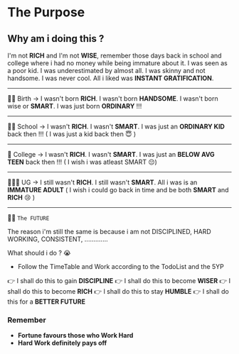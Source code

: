 # The Purpose

## Why am i doing this ?

I'm not **RICH** and I'm not **WISE**, remember those days back in school and college where i had no money while being immature about it.
I was seen as a poor kid. I was underestimated by almost all. I was skinny and not handsome. I was never cool. All i liked was __INSTANT GRATIFICATION__.

---

👶🏻 Birth -> I wasn't born __RICH__. I wasn't born __HANDSOME__. I wasn't born wise or __SMART__. I was just born __ORDINARY__ !!! 

---

👦🏻 School -> I wasn't __RICH__. I wasn't __SMART__. I was just an __ORDINARY KID__ back then !!! ( I was just a kid back then 😇 )

---

🧑 College -> I wasn't __RICH__. I wasn't __SMART__. I was just an __BELOW AVG TEEN__ back then !!! ( I wish i was atleast SMART 😔)

---

👨🏻‍🎓  UG -> I still wasn't __RICH__. I still wasn't __SMART__. All i was is an __IMMATURE ADULT__ ( I wish i could go back in time and be both __SMART__ and __RICH__ 😢 )

---


👨🏻 ``` The FUTURE ```


The reason i'm still the same is because i am not DISCIPLINED, HARD WORKING, CONSISTENT, .............


What should i do ? 😭

- Follow the TimeTable and Work according to the TodoList and the 5YP 



👉 I shall do this to gain **DISCIPLINE**
👉 I shall do this to become **WISER**
👉 I shall do this to become **RICH**
👉 I shall do this to stay **HUMBLE**
👉 I shall do this for a **BETTER FUTURE**

### Remember  
- **Fortune favours those who Work Hard**
- **Hard Work definitely pays off**
